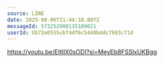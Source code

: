 ```yaml
---
source: LINE
date: 2025-08-06T21:44:18.807Z
messageId: 573252900135109021
userId: Ub72e0555cbf4df6c5440b4dc7993c71d
---
```


https://youtu.be/EltIIX0sODI?si=MeyEb8FSSlxUKBgg
